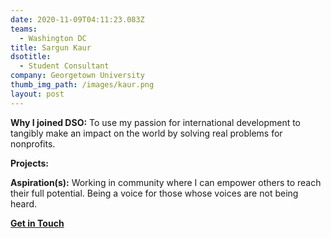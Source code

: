 ```yaml
---
date: 2020-11-09T04:11:23.083Z
teams:
  - Washington DC
title: Sargun Kaur
dsotitle:
  - Student Consultant
company: Georgetown University
thumb_img_path: /images/kaur.png
layout: post
---
```

**Why I joined DSO:** 
To use my passion for international development to tangibly make an impact on the world by solving real problems for nonprofits.

**Projects:** 

**Aspiration(s):** 
Working in community where I can empower others to reach their full potential. Being a voice for those whose voices are not being heard.

**[Get in Touch](mailto:sargunkaur@dsoglobal.org)**
